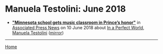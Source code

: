 # Manuela Testolini: June 2018

 - [**"Minnesota school gets music classroom in Prince’s honor"**](https://www.apnews.com/fe46b7e749314c719a83b9b6c8279700) in [Associated Press News](https://www.apnews.com/) on 10 June 2018 about [In a Perfect World](../../topics/in-a-perfect-world/index.md), [Manuela Testolini](../../topics/manuela-testolini/index.md) ([mirror](https://web.archive.org/web/*/https://www.apnews.com/fe46b7e749314c719a83b9b6c8279700))

----

[Home](./)
